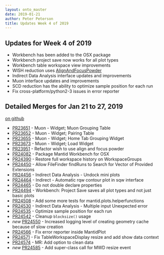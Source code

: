 ```yaml
---
layout: onto_master
date: 2019-01-21
author: Peter Peterson
title: Updates Week 4 of 2019
---
```

Updates for Week 4 of 2019
--------------------------

* Workbench has been added to the OSX package
* Workbench project save now works for all plot types
* Workbench table workspace view improvements
* WISH reduction uses [AlignAndFocusPowder](http://docs.mantidproject.org/nightly/algorithms/AlignAndFocusPowder-v1.html)
* Indirect Data Analysis interface updates and improvements
* Muon interface updates and improvements
* SCD reduction has the ability to optimize sample position for each run
* Fix cross-platform/python2-3 issues in error reporter

Detailed Merges for Jan 21 to 27, 2019
--------------------------------------
[on github](https://github.com/mantidproject/mantid/pulls?q=is%3Apr+merged%3A2019-01-22..2019-01-27)

* [PR23651](https://github.com/mantidproject/mantid/pull/23651) - Muon - Widget; Muon Grouping Table
* [PR23652](https://github.com/mantidproject/mantid/pull/23652) - Muon - Widget; Pairing Table
* [PR23655](https://github.com/mantidproject/mantid/pull/23655) - Muon - Widget; Home Tab Grouping Widget
* [PR23673](https://github.com/mantidproject/mantid/pull/23673) - Muon - Widget; Load Widget
* [PR23951](https://github.com/mantidproject/mantid/pull/23951) - Refactor wish to use align and focus powder
* [PR24082](https://github.com/mantidproject/mantid/pull/24082) - Package Mantid Workbench for OSX
* [PR24390](https://github.com/mantidproject/mantid/pull/24390) - Restore full workspace history on WorkspaceGroups
* [PR24450](https://github.com/mantidproject/mantid/pull/24450) - Allow FileFinder findRuns to Search for Vector of Provided Extensions
* [PR24456](https://github.com/mantidproject/mantid/pull/24456) - Indirect Data Analysis - Undock mini plots
* [PR24464](https://github.com/mantidproject/mantid/pull/24464) - Indirect - Automatic rqw contour plot in sqw interface
* [PR24465](https://github.com/mantidproject/mantid/pull/24465) - Do not double declare properties
* [PR24494](https://github.com/mantidproject/mantid/pull/24494) - Workbench: Project Save saves all plot types and not just basic plots
* [PR24508](https://github.com/mantidproject/mantid/pull/24508) - Add some more tests for mantid.plots.helperfunctions
* [PR24530](https://github.com/mantidproject/mantid/pull/24530) - Indirect Data Analysis - Multiple input Unexpected error
* [PR24535](https://github.com/mantidproject/mantid/pull/24535) - Optimize sample position for each run
* [PR24542](https://github.com/mantidproject/mantid/pull/24542) - Cleanup `blocksize()` usage
* *new* [PR24550](https://github.com/mantidproject/mantid/pull/24550) - Increased logging level of creating geometry cache because of slow creation
* [PR24566](https://github.com/mantidproject/mantid/pull/24566) - Fix error reporter inside MantidPlot
* [PR24571](https://github.com/mantidproject/mantid/pull/24571) - Fix TableWorkspaceDisplay resize and add show data context
* [PR24574](https://github.com/mantidproject/mantid/pull/24574) - MR: Add option to clean data
* *new* [PR24585](https://github.com/mantidproject/mantid/pull/24585) - Add super-class call for MWD resize event

